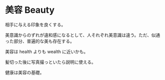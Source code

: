 # 美容 Beauty

相手に与える印象を良くする。

美意識からのずれが違和感になるとして、人それぞれ美意識は違う。ただ、似通った部分、普遍的な美も存在する。

美容は health よりも wealth に近いかも。

髪切った後に写真撮っといたら説明に使える。

健康は美容の基礎。
